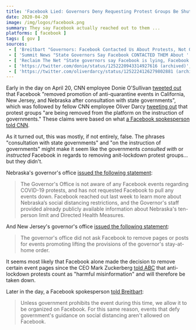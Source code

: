 ```yaml
---
title: 'Facebook Lied: Governors Deny Requesting Protest Groups Be Shutdown'
date: 2020-04-20
image: /img/logos/facebook.png
summary: They say Facebook actually reached out to them ...
platforms: [ facebook ]
tags: [ gov ]
sources:
 - [ 'Breitbart "Governors: Facebook Contacted Us About Protests, Not Other Way Around" by Joel B. Pollak (20 Apr 2020)', 'https://www.breitbart.com/the-media/2020/04/20/governors-facebook-contacted-us-about-protests-not-other-way-around/' ]
 - [ 'Summit News "State Governors Say Facebook CONTACTED THEM About ''Reopen America'' Events" by Steve Watson (21 Apr 2020)', 'https://summit.news/2020/04/21/state-governors-say-facebook-contacted-them-about-reopen-america-events/' ]
 - [ 'Reclaim The Net "State governors say Facebook is lying, Facebook alone decided to shut down protest groups" by Naga Pramod (21 Apr 2020)', 'https://reclaimthenet.org/state-governors-facebook-censorship-protest-groups/' ]
 - [ 'https://twitter.com/donie/status/1252220943314927616 (archived)', 'https://archive.vn/I6CxA' ]
 - [ 'https://twitter.com/oliverdarcy/status/1252224126279802881 (archived)', 'https://archive.vn/RVXlB' ]
---
```


Early in the day on April 20, CNN employee Donie O'Sullivan [tweeted
out](https://archive.vn/I6CxA) that Facebook "removed promotion of
anti-quarantine events in California, New Jersey, and Nebraska after
consultation with state governments", which was followed by fellow CNN employee
Oliver Darcy [tweeting out](https://archive.vn/RVXlB) that protest groups "are
being removed from the platform on the instruction of governments." These
claims were based on what [a Facebook spokesperson told
CNN](https://archive.vn/pLndl#selection-1427.105-1427.144).

As it turned out, this was mostly, if not entirely, false. The phrases
"consultation with state governments" and "on the instruction of governments"
might make it seem like the governments _consulted with_ or _instructed_
Facebook in regards to removing anit-lockdown protest groups... but they
didn't.

Nebraska's governor's office [issued the following statement](https://archive.vn/xuPSv#selection-547.0-561.373):
> The Governor's Office is not aware of any Facebook events regarding COVID-19
> protests, and has not requested Facebook to pull any events down. Facebook
> reached out last week to learn more about Nebraska’s social distancing
> restrictions, and the Governor's staff provided already publicly available
> information about Nebraska's ten-person limit and Directed Health Measures.

And New Jersey's governor's office [issued the following statement](https://archive.vn/xuPSv#selection-567.0-571.171):
> The governor's office did not ask Facebook to remove pages or posts for
> events promoting lifting the provisions of the governor's stay-at-home order.

It seems most likely that Facebook alone made the decision to remove certain
event pages since the CEO Mark Zuckerberg [told
ABC](https://archive.vn/WQr7f#selection-1661.0-1729.138) that anti-lockdown
protests count as "harmful misinformation" and will therefore be taken down.

Later in the day, a Facebook spokesperson [told Breitbart](https://archive.vn/xuPSv#selection-961.1-961.254):
> Unless government prohibits the event during this time, we allow it to be
> organized on Facebook. For this same reason, events that defy government's
> guidance on social distancing aren't allowed on Facebook.
